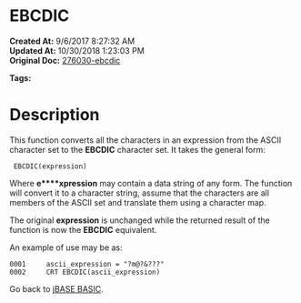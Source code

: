 # EBCDIC

**Created At:** 9/6/2017 8:27:32 AM  
**Updated At:** 10/30/2018 1:23:03 PM  
**Original Doc:** [276030-ebcdic](https://docs.jbase.com/36868-jbase-basic/276030-ebcdic)  

**Tags:**
<badge text='character conversion' vertical='middle' />

# Description

This function converts all the characters in an expression from the ASCII character set to the **EBCDIC** character set. It takes the general form:

```
 EBCDIC(expression)
```

Where **e****xpression** may contain a data string of any form. The function will convert it to a character string, assume that the characters are all members of the ASCII set and translate them using a character map.

The original **expression** is unchanged while the returned result of the function is now the **EBCDIC** equivalent.

An example of use may be as:

```
0001     ascii_expression = "?m@?&???"
0002     CRT EBCDIC(ascii_expression)
```



Go back to [jBASE BASIC](263498-jbase-basic).
